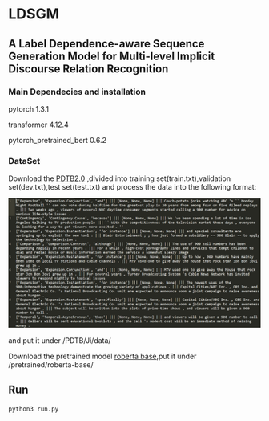 # LDSGM
##  A Label Dependence-aware Sequence Generation Model for Multi-level Implicit Discourse Relation Recognition 

### Main Dependecies and installation

pytorch 1.3.1

transformer 4.12.4

pytorch_pretrained_bert 0.6.2

### DataSet

Download the [PDTB2.0](https://www.seas.upenn.edu/~pdtb/) ,divided into training set(train.txt),validation set(dev.txt),test set(test.txt) and process the data into the following format:

![](https://github.com/nlpersECJTU/LDSGM/blob/main/sample.png)

and put it under /PDTB/Ji/data/

Download the pretrained model [roberta base](https://huggingface.co/roberta-base/tree/main),put it under /pretrained/roberta-base/

## Run

```py
python3 run.py
```

